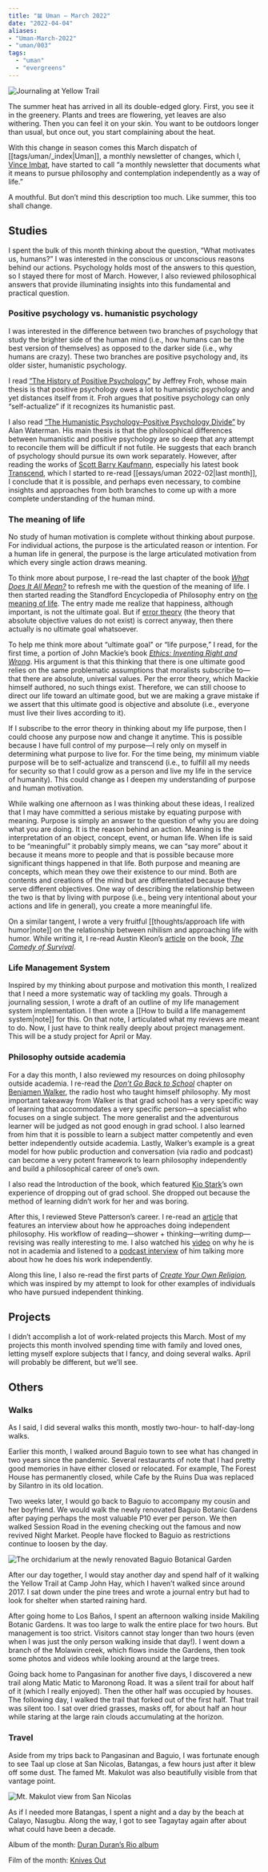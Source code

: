```yaml
---
title: "𝌡 Uman — March 2022"
date: "2022-04-04"
aliases:
- "Uman-March-2022"
- "uman/003"
tags:
  - "uman"
  - "evergreens"
---
```

![Journaling at Yellow Trail](essays/images/journaling-yellow-trail.jpg)

The summer heat has arrived in all its double-edged glory. First, you see it in the greenery. Plants and trees are flowering, yet leaves are also withering. Then you can feel it on your skin. You want to be outdoors longer than usual, but once out, you start complaining about the heat.

With this change in season comes this March dispatch of [[tags/uman/_index|Uman]], a monthly newsletter of changes, which I, [Vince Imbat](https://vinceimbat.com/), have started to call “a monthly newsletter that documents what it means to pursue philosophy and contemplation independently as a way of life.”

A mouthful. But don’t mind this description too much. Like summer, this too shall change.

## Studies

I spent the bulk of this month thinking about the question, “What motivates us, humans?” I was interested in the conscious or unconscious reasons behind our actions. Psychology holds most of the answers to this question, so I stayed there for most of March. However, I also reviewed philosophical answers that provide illuminating insights into this fundamental and practical question.

### Positive psychology vs. humanistic psychology

I was interested in the difference between two branches of psychology that study the brighter side of the human mind (i.e., how humans can be the best version of themselves) as opposed to the darker side (i.e., why humans are crazy). These two branches are positive psychology and, its older sister, humanistic psychology.

I read [“The History of Positive Psychology”](https://scottbarrykaufman.com/wp-content/uploads/2015/01/Froh-2004.pdf) by Jeffrey Froh, whose main thesis is that positive psychology owes a lot to humanistic psychology and yet distances itself from it. Froh argues that positive psychology can only “self-actualize” if it recognizes its humanistic past.

I also read [“The Humanistic Psychology–Positive Psychology Divide”](https://scottbarrykaufman.com/wp-content/uploads/2017/08/Humanistic-Positive-Psychology-Divide-AP.pdf) by Alan Waterman. His main thesis is that the philosophical differences between humanistic and positive psychology are so deep that any attempt to reconcile them will be difficult if not futile. He suggests that each branch of psychology should pursue its own work separately. However, after reading the works of [Scott Barry Kaufmann](https://scottbarrykaufman.com/), especially his latest book [Transcend](https://scottbarrykaufman.com/books/transcend/), which I started to re-read [[essays/uman 2022-02|last month]], I conclude that it is possible, and perhaps even necessary, to combine insights and approaches from both branches to come up with a more complete understanding of the human mind.

### The meaning of life

No study of human motivation is complete without thinking about purpose. For individual actions, the purpose is the articulated reason or intention. For a human life in general, the purpose is the large articulated motivation from which every single action draws meaning.

To think more about purpose, I re-read the last chapter of the book [*What Does It All Mean?*](https://vinceimbat.com/what-does-it-all-mean/) to refresh me with the question of the meaning of life. I then started reading the Standford Encyclopedia of Philosophy entry on [the meaning of life](https://plato.stanford.edu/entries/life-meaning/). The entry made me realize that happiness, although important, is not the ultimate goal. But if [error theory](https://plato.stanford.edu/entries/moral-anti-realism/#ErroTheo) (the theory that absolute objective values do not exist) is correct anyway, then there actually is no ultimate goal whatsoever.

To help me think more about “ultimate goal" or “life purpose,” I read, for the first time, a portion of John Mackie’s book [*Ethics: Inventing Right and Wrong*](https://www.goodreads.com/book/show/692765.Ethics). His argument is that this thinking that there is one ultimate good relies on the same problematic assumptions that moralists subscribe to—that there are absolute, universal values. Per the error theory, which Mackie himself authored, no such things exist. Therefore, we can still choose to direct our life toward an ultimate good, but we are making a grave mistake if we assert that this ultimate good is objective and absolute (i.e., everyone must live their lives according to it).

If I subscribe to the error theory in thinking about my life purpose, then I could choose any purpose now and change it anytime. This is possible because I have full control of my purpose—I rely only on myself in determining what purpose to live for. For the time being, my minimum viable purpose will be to self-actualize and transcend (i.e., to fulfill all my needs for security so that I could grow as a person and live my life in the service of humanity). This could change as I deepen my understanding of purpose and human motivation.

While walking one afternoon as I was thinking about these ideas, I realized that I may have committed a serious mistake by equating purpose with meaning. Purpose is simply an answer to the question of why you are doing what you are doing. It is the reason behind an action. Meaning is the interpretation of an object, concept, event, or human life. When life is said to be “meaningful” it probably simply means, we can “say more” about it because it means more to people and that is possible because more significant things happened in that life. Both purpose and meaning are concepts, which mean they owe their existence to our mind. Both are contents and creations of the mind but are differentiated because they serve different objectives. One way of describing the relationship between the two is that by living with purpose (i.e., being very intentional about your actions and life in general), you create a more meaningful life.

On a similar tangent, I wrote a very fruitful [[thoughts/approach life with humor|note]] on the relationship between nihilism and approaching life with humor. While writing it, I re-read Austin Kleon’s [article](https://austinkleon.com/2020/11/19/the-comedy-of-survival/) on the book, [*The Comedy of Survival*](https://www.goodreads.com/book/show/701314.The_Comedy_of_Survival).

### Life Management System

Inspired by my thinking about purpose and motivation this month, I realized that I need a more systematic way of tackling my goals. Through a journaling session, I wrote a draft of an outline of my life management system implementation. I then wrote a [[How to build a life management system|note]] for this. On that note, I articulated what my reviews are meant to do. Now, I just have to think really deeply about project management. This will be a study project for April or May.

### Philosophy outside academia

For a day this month, I also reviewed my resources on doing philosophy outside academia. I re-read the [*Don’t Go Back to School*](https://www.goodreads.com/en/book/show/17726184) chapter on [Benjamen Walker](https://theoryofeverythingpodcast.com/), the radio host who taught himself philosophy. My most important takeaway from Walker is that grad school has a very specific way of learning that accommodates a very specific person—a specialist who focuses on a single subject. The more generalist and the adventurous learner will be judged as not good enough in grad school. I also learned from him that it is possible to learn a subject matter competently and even better independently outside academia. Lastly, Walker’s example is a great model for how public production and conversation (via radio and podcast) can become a very potent framework to learn philosophy independently and build a philosophical career of one’s own.

I also read the Introduction of the book, which featured [Kio Stark](http://www.kiostark.com/)’s own experience of dropping out of grad school. She dropped out because the method of learning didn’t work for her and was boring.

After this, I reviewed Steve Patterson’s career. I re-read an [article](https://medium.com/@zslayback/this-guy-says-you-don-t-need-a-phd-to-be-a-professional-philosopher-f03afd459ed) that features an interview about how he approaches doing independent philosophy. His workflow of reading—shower + thinking—writing dump—revising was really interesting to me. I also watched his [video](https://www.youtube.com/watch?v=uzD-tjzXagM) on why he is not in academia and listened to a [podcast interview](https://www.goingdeepwithaaron.com/podcast/77-steve-patterson-freelance-philosopher-running-from-academia) of him talking more about how he does his work independently.

Along this line, I also re-read the first parts of [*Create Your Own Religion*](https://www.goodreads.com/book/show/16278200-create-your-own-religion)*,* which was inspired by my attempt to look for other examples of individuals who have pursued independent thinking.

## Projects

I didn’t accomplish a lot of work-related projects this March. Most of my projects this month involved spending time with family and loved ones, letting myself explore subjects that I fancy, and doing several walks. April will probably be different, but we’ll see.

## Others

### Walks

As I said, I did several walks this month, mostly two-hour- to half-day-long walks.

Earlier this month, I walked around Baguio town to see what has changed in two years since the pandemic. Several restaurants of note that I had pretty good memories in have either closed or relocated. For example, The Forest House has permanently closed, while Cafe by the Ruins Dua was replaced by Silantro in its old location.

Two weeks later, I would go back to Baguio to accompany my cousin and her boyfriend. We would walk the newly renovated Baguio Botanic Gardens after paying perhaps the most valuable P10 ever per person. We then walked Session Road in the evening checking out the famous and now revived Night Market. People have flocked to Baguio as restrictions continue to loosen by the day.

![The orchidarium at the newly renovated Baguio Botanical Garden](essays/images/orchidarium-baguio-botanical-garden.jpg "The orchidarium at the newly renovated Baguio Botanical Garden")

After our day together, I would stay another day and spend half of it walking the Yellow Trail at Camp John Hay, which I haven’t walked since around 2017. I sat down under the pine trees and wrote a journal entry but had to look for shelter when started raining hard.

After going home to Los Baños, I spent an afternoon walking inside Makiling Botanic Gardens. It was too large to walk the entire place for two hours. But management is too strict. Visitors cannot stay longer than two hours (even when I was just the only person walking inside that day!). I went down a branch of the Molawin creek, which flows inside the Gardens, then took some photos and videos while looking around at the large trees.

Going back home to Pangasinan for another five days, I discovered a new trail along Matic Matic to Maronong Road. It was a silent trail for about half of it (which I really enjoyed). Then the other half was occupied by houses. The following day, I walked the trail that forked out of the first half. That trail was silent too. I sat over dried grasses, masks off, for about half an hour while staring at the large rain clouds accumulating at the horizon.

### Travel

Aside from my trips back to Pangasinan and Baguio, I was fortunate enough to see Taal up close at San Nicolas, Batangas, a few hours just after it blew off some dust. The famed Mt. Makulot was also beautifully visible from that vantage point.

![Mt. Makulot view from San Nicolas](essays/images/mt-makulot-san-nicolas.jpg "The view of Mt. Makulot from San Nicolas, Batangas")

As if I needed more Batangas, I spent a night and a day by the beach at Calayo, Nasugbu. Along the way, I got to see Tagaytay again after about what could have been a decade.

Album of the month: [Duran Duran’s Rio album](https://open.spotify.com/album/02tfQwJSOLP77oCd9U8bqm?si=EGd1aOcnTcaW_q4rl6fpQA)

Film of the month: [Knives Out](https://www.youtube.com/watch?v=xi-1NchUqMA)
